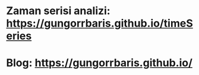 # Zaman serisi analizi: https://gungorrbaris.github.io/timeSeries

# Blog: https://gungorrbaris.github.io/
